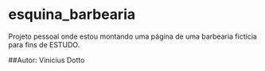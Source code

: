 # esquina_barbearia
Projeto pessoal onde estou montando uma página de uma barbearia fictícia para fins de ESTUDO.

##Autor: Vinicius Dotto
